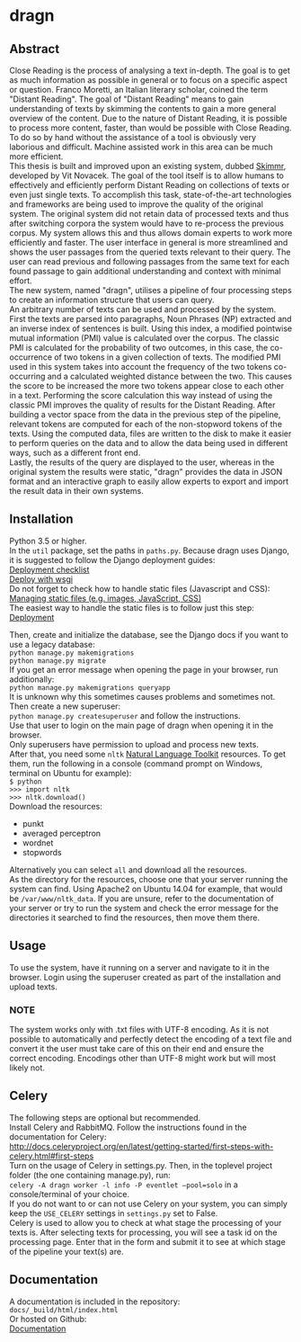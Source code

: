 # dragn
## Abstract
Close Reading is the process of analysing a text in-depth. The goal is to get as much information as possible in general or to focus on a specific aspect or question. Franco Moretti, an Italian literary scholar, coined the term "Distant Reading". The goal of "Distant Reading" means to gain understanding of texts by skimming the contents to gain a more general overview of the content. Due to the nature of Distant Reading, it is possible to process more content, faster, than would be possible with Close Reading. To do so by hand without the assistance of a tool is obviously very laborious and difficult. Machine assisted work in this area can be much more efficient.<br/>
This thesis is built and improved upon an existing system, dubbed [Skimmr](https://github.com/vitnov/SKIMMR), developed by Vit Novacek. The goal of the tool itself is to allow humans to effectively and efficiently perform Distant Reading on collections of texts or even just single texts. To accomplish this task, state-of-the-art technologies and frameworks are being used to improve the quality of the original system. The original system did not retain data of processed texts and thus after switching corpora the system would have to re-process the previous corpus. My system allows this and thus allows domain experts to work more efficiently and faster. The user interface in general is more streamlined and shows the user passages from the queried texts relevant to their query. The user can read previous and following passages from the same text for each found passage to gain additional understanding and context with minimal effort.<br/>
The new system, named "dragn", utilises a pipeline of four processing steps to create an information structure that users can query.<br/>
An arbitrary number of texts can be used and processed by the system. First the texts are parsed into paragraphs, Noun Phrases (NP) extracted and an inverse index of sentences is built. Using this index, a modified pointwise mutual information (PMI) value is calculated over the corpus. The classic PMI is calculated for the probability of two outcomes, in this case, the co-occurrence of two tokens in a given collection of texts. The modified PMI used in this system takes into account the frequency of the two tokens co-occurring and a calculated weighted distance between the two. This causes the score to be increased the more two tokens appear close to each other in a text. Performing the score calculation this way instead of using the classic PMI improves the quality of results for the Distant Reading. After building a vector space from the data in the previous step of the pipeline, relevant tokens are computed for each of the non-stopword tokens of the texts. Using the computed data, files are written to the disk to make it easier to perform queries on the data and to allow the data being used in different ways, such as a different front end.<br/>
Lastly, the results of the query are displayed to the user, whereas in the original system the results were static, "dragn" provides the data in JSON format and an interactive graph to easily allow experts to export and import the result data in their own systems.

## Installation
Python 3.5 or higher.<br/>
In the `util` package, set the paths in `paths.py`. Because dragn uses Django, it is suggested to follow the Django deployment guides:<br/>
[Deployment checklist](https://docs.djangoproject.com/en/1.11/howto/deployment/checklist/)<br/>
[Deploy with wsgi](https://docs.djangoproject.com/en/1.11/howto/deployment/wsgi/)<br/>
Do not forget to check how to handle static files (Javascript and CSS):<br/>
[Managing static files (e.g. images, JavaScript, CSS)](https://docs.djangoproject.com/en/1.11/howto/static-files/)<br/>
The easiest way to handle the static files is to follow just this step:<br/>
[Deployment](https://docs.djangoproject.com/en/1.11/howto/static-files/#deployment)<br/>

Then, create and initialize the database, see the Django docs if you want to use a legacy database:<br/>
`python manage.py makemigrations`<br/>
`python manage.py migrate`<br/>
If you get an error message when opening the page in your browser, run additionally:<br/>
`python manage.py makemigrations queryapp`</br>
It is unknown why this sometimes causes problems and sometimes not.<br/>
Then create a new superuser:<br/>
`python manage.py createsuperuser` and follow the instructions.<br/>
Use that user to login on the main page of dragn when opening it in the browser.<br/>
Only superusers have permission to upload and process new texts.<br/>
After that, you need some `nltk` [Natural Language Toolkit](http://www.nltk.org/) resources. To get them, run the following in a console (command prompt on Windows, terminal on Ubuntu for example):<br/>
`$ python`<br/>
`>>> import nltk`<br/>
`>>> nltk.download()`<br/>
Download the resources:
* punkt
* averaged perceptron
* wordnet
* stopwords

Alternatively you can select `all` and download all the resources.<br/>
As the directory for the resources, choose one that your server running the system can find. Using Apache2 on Ubuntu 14.04 for example, that would be `/var/www/nltk_data`. If you are unsure, refer to the documentation of your server or try to run the system and check the error message for the directories it searched to find the resources, then move them there.

## Usage
To use the system, have it running on a server and navigate to it in the browser. Login using the superuser created as part of the installation and upload texts.<br>
### NOTE
The system works only with .txt files with UTF-8 encoding. As it is not possible to automatically and perfectly detect the encoding of a text file and convert it the user must take care of this on their end and ensure the correct encoding. Encodings other than UTF-8 might work but will most likely not.

## Celery
The following steps are optional but recommended.<br/>
Install Celery and RabbitMQ. Follow the instructions found in the documentation for Celery:<br/> http://docs.celeryproject.org/en/latest/getting-started/first-steps-with-celery.html#first-steps<br/> 
Turn on the usage of Celery in settings.py. Then, in the toplevel project folder (the one containing manage.py), run:<br/> 
`celery -A dragn worker -l info -P eventlet –pool=solo` in a console/terminal of your choice.<br/> 
If you do not want to or can not use Celery on your system, you can simply keep the `USE_CELERY` settings in `settings.py` set to False.<br/> 
Celery is used to allow you to check at what stage the processing of your texts is. After selecting texts for processing, you will see a task id on the processing page. Enter that in the form and submit it to see at which stage of the pipeline your text(s) are.<br/>


## Documentation
A documentation is included in the repository:<br/>
`docs/_build/html/index.html`<br/>
Or hosted on Github:<br/>
[Documentation](https://madjura.github.io/dragn/)
